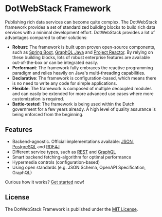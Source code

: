 # DotWebStack Framework

Publishing rich data services can become quite complex. The DotWebStack framework provides a set of standardized
building blocks to build rich data services with a minimal development effort. DotWebStack provides a lot of advantages
compared to other solutions:

- **Robust**: The framework is built upon proven open-source components, such
  as [Spring Boot](https://spring.io/projects/spring-boot), [GraphQL Java](https://www.graphql-java.com/)
  and [Project Reactor](https://projectreactor.io/). By relying on these building blocks, lots of robust enterprise
  features are available out-of-the-box or can be integrated easily.
- **Performant**: The framework fully embraces the reactive programming paradigm and relies heavily on Java's
  multi-threading capabilities.
- **Declarative**: The framework is configuration-based, which means there is no need to write any code for simple
  applications.
- **Flexible**: The framework is composed of multiple decoupled modules and can easily be extended for more advanced use
  cases where more customization is required.
- **Battle-tested**: The framework is being used within the Dutch government for a few years already. A high level of
  quality assurance is being enforced from the beginning.

## Features

- Backend-agnostic. Official implementations available: [JSON](./backend/json.md), [PostgreSQL](./backend/postgres.md)
  and [RDF4J](./backend/rdf4j.md)
- Different service types, such as [REST](./service/openapi.md) and [GraphQL](./service/graphql.md)
- Smart backend fetching-algorithm for optimal performance
- Hypermedia controls (configuration-based)
- Using open standards (e.g. JSON Schema, OpenAPI Specification, GraphQL)

Curious how it works? [Get started](./overview/getting_started.md) now!

## License

The DotWebStack Framework is published under
the [MIT License](https://github.com/dotwebstack/dotwebstack-framework/blob/v0.3/LICENSE.md).
